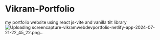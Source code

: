 # Vikram-Portfolio
 my portfolio website using react js-vite and vanilla tilt library
![Uploading screencapture-vikramwebdevportfolio-netlify-app-2024-07-21-22_45_22.png…]()
